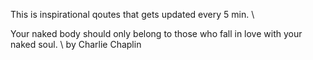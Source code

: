 This is inspirational qoutes that gets updated every 5 min. \ 
    
Your naked body should only belong to those who fall in love with your naked soul. \ 
by Charlie Chaplin